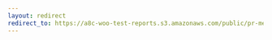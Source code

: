 ```yaml
---
layout: redirect
redirect_to: https://a8c-woo-test-reports.s3.amazonaws.com/public/pr-merge/40221/e2e/index.html
---
```

